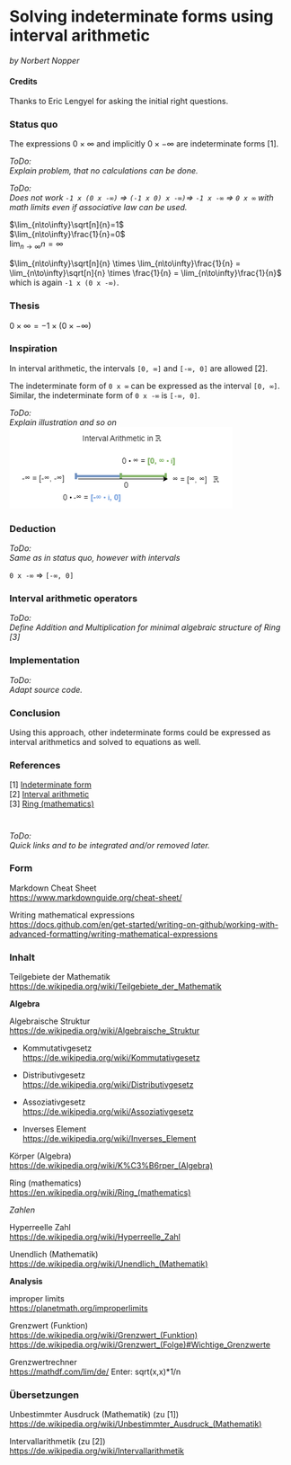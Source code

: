 # Solving indeterminate forms using interval arithmetic

*by Norbert Nopper*

#### Credits

Thanks to Eric Lengyel for asking the initial right questions.  

### Status quo

The expressions $0 \times ∞$ and implicitly $0 \times -∞$ are indeterminate forms [1].

*ToDo:*  
*Explain problem, that no calculations can be done.*  

*ToDo:*  
*Does not work `-1 x (0 x -∞)` => `(-1 x 0) x -∞)`=> `-1 x -∞` => `0 x ∞` with math limits even if associative law can be used.*

$\lim_{n\to\infty}\sqrt[n]{n}=1$  
$\lim_{n\to\infty}\frac{1}{n}=0$  
$\lim_{n\to\infty}{n}=\infty$  
  
$\lim_{n\to\infty}\sqrt[n]{n} \times \lim_{n\to\infty}\frac{1}{n} = \lim_{n\to\infty}\sqrt[n]{n} \times \frac{1}{n} = \lim_{n\to\infty}\frac{1}{n}$ which is again `-1 x (0 x -∞)`.

### Thesis

$0 \times ∞ = -1 \times (0 \times -∞)$

### Inspiration

In interval arithmetic, the intervals `[0, ∞]` and `[-∞, 0]` are allowed [2].

The indeterminate form of `0 x ∞` can be expressed as the interval `[0, ∞]`.  
Similar, the indeterminate form of `0 x -∞` is `[-∞, 0]`.

*ToDo:*  
*Explain illustration and so on*  
![](illustrations/visual_interval_number.png)  

### Deduction

*ToDo:*  
*Same as in status quo, however with intervals*

`0 x -∞` => `[-∞, 0]`  

### Interval arithmetic operators

*ToDo:*  
*Define Addition and Multiplication for minimal algebraic structure of Ring [3]*  

### Implementation

*ToDo:*  
*Adapt source code.*  

### Conclusion

Using this approach, other indeterminate forms could be expressed as interval arithmetics and solved to equations as well.

### References

[1] [Indeterminate form](https://en.wikipedia.org/wiki/Indeterminate_form)  
[2] [Interval arithmetic](https://en.wikipedia.org/wiki/Interval_arithmetic)  
[3] [Ring (mathematics)](https://en.wikipedia.org/wiki/Ring_(mathematics))  

#

*ToDo:*  
*Quick links and to be integrated and/or removed later.*

### Form

Markdown Cheat Sheet  
https://www.markdownguide.org/cheat-sheet/

Writing mathematical expressions  
https://docs.github.com/en/get-started/writing-on-github/working-with-advanced-formatting/writing-mathematical-expressions

### Inhalt

Teilgebiete der Mathematik  
https://de.wikipedia.org/wiki/Teilgebiete_der_Mathematik

**Algebra**

Algebraische Struktur  
https://de.wikipedia.org/wiki/Algebraische_Struktur

- Kommutativgesetz  
https://de.wikipedia.org/wiki/Kommutativgesetz

- Distributivgesetz  
https://de.wikipedia.org/wiki/Distributivgesetz

- Assoziativgesetz  
https://de.wikipedia.org/wiki/Assoziativgesetz

- Inverses Element  
https://de.wikipedia.org/wiki/Inverses_Element

Körper (Algebra)  
https://de.wikipedia.org/wiki/K%C3%B6rper_(Algebra)

Ring (mathematics)  
https://en.wikipedia.org/wiki/Ring_(mathematics)  

*Zahlen*

Hyperreelle Zahl  
https://de.wikipedia.org/wiki/Hyperreelle_Zahl

Unendlich (Mathematik)  
https://de.wikipedia.org/wiki/Unendlich_(Mathematik)

**Analysis**

improper limits  
https://planetmath.org/improperlimits

Grenzwert (Funktion)  
https://de.wikipedia.org/wiki/Grenzwert_(Funktion)
https://de.wikipedia.org/wiki/Grenzwert_(Folge)#Wichtige_Grenzwerte

Grenzwertrechner  
https://mathdf.com/lim/de/
Enter: sqrt(x,x)*1/n  

### Übersetzungen

Unbestimmter Ausdruck (Mathematik) (zu [1])  
https://de.wikipedia.org/wiki/Unbestimmter_Ausdruck_(Mathematik)

Intervallarithmetik (zu [2])  
https://de.wikipedia.org/wiki/Intervallarithmetik

